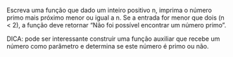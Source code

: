 Escreva uma função que dado um inteiro positivo n, imprima o número primo mais próximo menor ou igual a n. Se a entrada for menor que dois (n < 2), a função deve retornar “Não foi possível encontrar um número primo”.

DICA: pode ser interessante construir uma função auxiliar que recebe um número como parâmetro e determina se este número é primo ou não.